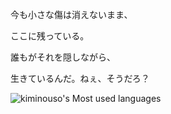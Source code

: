 今も小さな傷は消えないまま、

ここに残っている。

誰もがそれを隠しながら、

生きているんだ。ねぇ、そうだろ？

![kiminouso's Most used languages](https://github-readme-stats.vercel.app/api/top-langs?username=shigatsu-wa-kimi-no-uso&show_icons=true&count_private=true&theme=gotham&hide=javascript,html,css,Cmake,Makefile)
